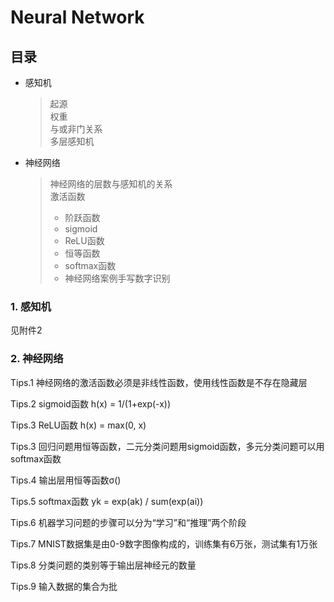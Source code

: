 # Neural Network
## 目录
* 感知机
	> 起源  
	> 权重  
	> 与或非门关系  
	> 多层感知机
* 神经网络
	> 神经网络的层数与感知机的关系  
	> 激活函数  
	> + 阶跃函数
	> + sigmoid
	> + ReLU函数
	> + 恒等函数
	> + softmax函数
	> + 神经网络案例手写数字识别


### 1. 感知机  

见附件2

### 2. 神经网络

Tips.1 神经网络的激活函数必须是非线性函数，使用线性函数是不存在隐藏层

Tips.2 sigmoid函数 h(x) = 1/(1+exp(-x))

Tips.3 ReLU函数 h(x) = max(0, x)

Tips.3 回归问题用恒等函数，二元分类问题用sigmoid函数，多元分类问题可以用softmax函数

Tips.4 输出层用恒等函数σ()

Tips.5 softmax函数 yk = exp(ak) / sum(exp(ai))

Tips.6 机器学习问题的步骤可以分为“学习”和“推理”两个阶段

Tips.7 MNIST数据集是由0-9数字图像构成的，训练集有6万张，测试集有1万张

Tips.8 分类问题的类别等于输出层神经元的数量

Tips.9 输入数据的集合为批